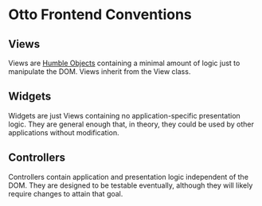 # Otto Frontend Conventions

## Views

Views are [Humble Objects](https://martinfowler.com/bliki/HumbleObject.html) containing a minimal amount of logic just to manipulate the DOM.
Views inherit from the View class.

## Widgets

Widgets are just Views containing no application-specific presentation logic. They are general enough that, in theory, they could be used
by other applications without modification. 

## Controllers

Controllers contain application and presentation logic independent of the DOM. They are designed to be testable eventually, although
they will likely require changes to attain that goal.
